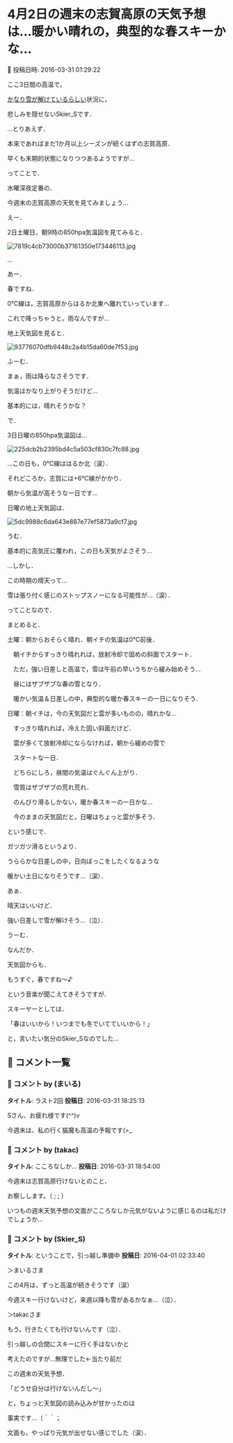# 4月2日の週末の志賀高原の天気予想は…暖かい晴れの，典型的な春スキーかな…

📅 投稿日時: 2016-03-31 01:29:22

ここ3日間の高温で，


[かなり雪が解けているらしい](http://red.ap.teacup.com/applet/gokurakuskier/20160330/archive)状況に，


悲しみを隠せないSkier_Sです．





…とりあえず．


本来であればまだ1か月以上シーズンが続くはずの志賀高原．


早くも末期的状態になりつつあるようですが…





ってことで．


水曜深夜定番の．


今週末の志賀高原の天気を見てみましょう…





えー．


2日土曜日，朝9時の850hpa気温図を見てみると．




![7819c4cb73000b37161350e173446113.jpg](images/7819c4cb73000b37161350e173446113.jpg)




…


あー．


春ですね．


0℃線は，志賀高原からはるか北東へ離れていっています…


これで降っちゃうと，雨なんですが…





地上天気図を見ると．




![93776070dfb9448c2a4b15da60de7f53.jpg](images/93776070dfb9448c2a4b15da60de7f53.jpg)




ふーむ．


まぁ，雨は降らなさそうです．


気温はかなり上がりそうだけど…


基本的には，晴れそうかな？





で．


3日日曜の850hpa気温図は…




![225dcb2b2395bd4c5a503cf830c7fc88.jpg](images/225dcb2b2395bd4c5a503cf830c7fc88.jpg)




…この日も，0℃線ははるか北（涙）．


それどころか，志賀には+6℃線がかかり．


朝から気温が高そうな一日です…





日曜の地上天気図は．




![5dc9988c6da643e887e77ef5873a9cf7.jpg](images/5dc9988c6da643e887e77ef5873a9cf7.jpg)




うむ．


基本的に高気圧に覆われ，この日も天気がよさそう…


…しかし．


この時期の晴天って…


雪は張り付く感じのストップスノーになる可能性が…（涙）．





ってことなので．


まとめると．





土曜：朝からおそらく晴れ．朝イチの気温は0℃前後．


　朝イチからすっきり晴れれば，放射冷却で固めの斜面でスタート．


　ただ，強い日差しと高温で，雪は午前の早いうちから緩み始めそう…


　昼にはザブザブな春の雪となり．


　暖かい気温＆日差しの中，典型的な暖か春スキーの一日になりそう．





日曜：朝イチは，今の天気図だと雲が多いものの，晴れかな…


　すっきり晴れれば，冷えた固い斜面だけど．


　雲が多くて放射冷却にならなければ，朝から緩めの雪で


　スタートな一日．


　どちらにしろ，昼間の気温はぐんぐん上がり．


　雪質はザブザブの荒れ荒れ．


　のんびり滑るしかない，暖か春スキーの一日かな…


　今のままの天気図だと，日曜はちょっと雲が多そう．





という感じで．


ガツガツ滑るというより．


うららかな日差しの中，日向ぼっこをしたくなるような


暖かい土日になりそうです…（涙）．





あぁ．


晴天はいいけど．


強い日差しで雪が解けそう…（泣）．





うーむ．


なんだか．


天気図からも．


もうすぐ，春ですね～♪


という音楽が聞こえてきそうですが．


スキーヤーとしては．


「春はいいから！いつまでも冬でいてていいから！」


と，言いたい気分のSkier_Sなのでした…

## 💬 コメント一覧

### 💬 コメント by (まいる)
**タイトル**: ラスト2回
**投稿日**: 2016-03-31 18:25:13

Sさん、お疲れ様です(^^)v

今週末は、私の行く猫魔も高温の予報です(>_

### 💬 コメント by (takac)
**タイトル**: こころなしか…
**投稿日**: 2016-03-31 18:54:00

今週末は志賀高原行けないとのこと、

お察しします。（ ;  ; ）



いつもの週末天気予想の文面がこころなしか元気がないように感じるのは私だけでしょうか…

### 💬 コメント by (Skier_S)
**タイトル**: ということで，引っ越し準備中
**投稿日**: 2016-04-01 02:33:40

＞まいるさま

この4月は，ずっと高温が続きそうです（涙）

今週スキー行けないけど，来週以降も雪があるかなぁ…（泣）．



＞takacさま

もう，行きたくても行けないんです（泣）．

引っ越しの合間にスキーに行く手はないかと

考えたのですが…無理でした←当たり前だ



この週末の天気予想．

「どうせ自分は行けないんだし～」

と，ちょっと天気図の読み込みが甘かったのは

事実です…（＾＾；

文面も，やっぱり元気が出せない感じでした（涙）．

